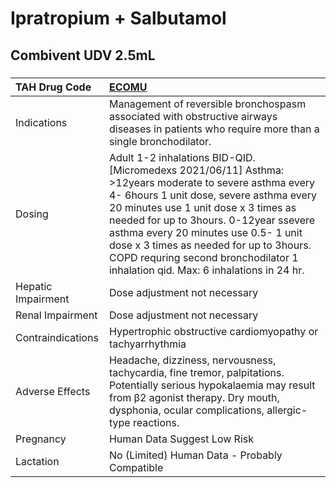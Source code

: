 # Ipratropium + Salbutamol

## Combivent UDV 2.5mL

##### 

| TAH Drug Code      | [ECOMU](https://www.tahsda.org.tw/drugs/hissearch.php?drug_code=ECOMU)                                                                                                                                                                                                                                                                                                                                      |
|:-------------------|:------------------------------------------------------------------------------------------------------------------------------------------------------------------------------------------------------------------------------------------------------------------------------------------------------------------------------------------------------------------------------------------------------------|
| Indications        | Management of reversible bronchospasm associated with obstructive airways diseases in patients who require more than a single bronchodilator.                                                                                                                                                                                                                                                               |
| Dosing             | Adult 1-2 inhalations BID-QID. [Micromedexs 2021/06/11] Asthma: >12years moderate to severe asthma every 4- 6hours 1 unit dose, severe asthma every 20 minutes use 1 unit dose x 3 times as needed for up to 3hours. 0-12year ssevere asthma every 20 minutes use 0.5- 1 unit dose x 3 times as needed for up to 3hours. COPD requring second bronchodilator 1 inhalation qid. Max: 6 inhalations in 24 hr. |
| Hepatic Impairment | Dose adjustment not necessary                                                                                                                                                                                                                                                                                                                                                                               |
| Renal Impairment   | Dose adjustment not necessary                                                                                                                                                                                                                                                                                                                                                                               |
| Contraindications  | Hypertrophic obstructive cardiomyopathy or tachyarrhythmia                                                                                                                                                                                                                                                                                                                                                  |
| Adverse Effects    | Headache, dizziness, nervousness, tachycardia, fine tremor, palpitations. Potentially serious hypokalaemia may result from β2 agonist therapy. Dry mouth, dysphonia, ocular complications, allergic-type reactions.                                                                                                                                                                                         |
| Pregnancy          | Human Data Suggest Low Risk                                                                                                                                                                                                                                                                                                                                                                                 |
| Lactation          | No (Limited) Human Data - Probably Compatible                                                                                                                                                                                                                                                                                                                                                               |

